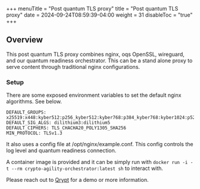 +++
menuTitle = "Post quantum TLS proxy"
title = "Post quantum TLS proxy"
date = 2024-09-24T08:59:39-04:00
weight = 31
disableToc = "true"
+++

## Overview

This post quantum TLS proxy combines nginx, oqs OpenSSL, wireguard, and our quantum readiness orchestrator. This can be a stand alone proxy to serve content through traditional nginx configurations.

### Setup

There are some exposed environment variables to set the default nginx algorithms. See below.
```
DEFAULT_GROUPS: x25519:x448:kyber512:p256_kyber512:kyber768:p384_kyber768:kyber1024:p521_kyber1024
DEFAULT_SIG_ALGS: dilithium3:dilithium5
DEFAULT_CIPHERS: TLS_CHACHA20_POLY1305_SHA256
MIN_PROTOCOL: TLSv1.3
```

It also uses a config file at /opt/nginx/example.conf. This config controls the log level and quantum readiness connection.

A container image is provided and it can be simply run with `docker run -i -t --rm crypto-agility-orchestrator:latest sh` to interact with.

Please reach out to [Qrypt](https://www.qrypt.com/contact/) for a demo or more information.
